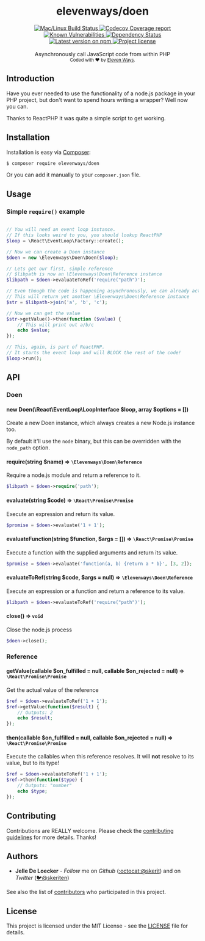 <h1 align="center">
  <b>elevenways/doen</b>
</h1>
<div align="center">
  <!-- CI - TravisCI -->
  <a href="https://travis-ci.org/11ways/doen">
    <img src="https://travis-ci.org/11ways/doen.svg?branch=master" alt="Mac/Linux Build Status" />
  </a>

  <!-- Coverage - Codecov -->
  <a href="https://codecov.io/gh/11ways/doen">
    <img src="https://img.shields.io/codecov/c/github/11ways/doen/master.svg" alt="Codecov Coverage report" />
  </a>

  <!-- DM - Snyk -->
  <a href="https://snyk.io/test/github/11ways/doen?targetFile=package.json">
    <img src="https://snyk.io/test/github/11ways/doen/badge.svg?targetFile=package.json" alt="Known Vulnerabilities" />
  </a>

  <!-- DM - David -->
  <a href="https://david-dm.org/11ways/doen">
    <img src="https://david-dm.org/11ways/doen/status.svg" alt="Dependency Status" />
  </a>
</div>

<div align="center">
  <!-- Version - npm -->
  <a href="https://packagist.org/packages/elevenways/doen">
    <img src="https://img.shields.io/packagist/php-v/elevenways/doen.svg" alt="Latest version on npm" />
  </a>

  <!-- License - MIT -->
  <a href="https://github.com/11ways/doen#license">
    <img src="https://img.shields.io/github/license/11ways/doen.svg" alt="Project license" />
  </a>
</div>
<br>
<div align="center">
  Asynchronously call JavaScript code from within PHP
</div>
<div align="center">
  <sub>
    Coded with ❤️ by <a href="#authors">Eleven Ways</a>.
  </sub>
</div>


## Introduction

Have you ever needed to use the functionality of a node.js package in your PHP project, but don't want to spend hours writing a wrapper? Well now you can.

Thanks to ReactPHP it was quite a simple script to get working.

## Installation

Installation is easy via [Composer](https://getcomposer.org/):

```bash
$ composer require elevenways/doen
```

Or you can add it manually to your `composer.json` file.

## Usage

### Simple `require()` example

```php

// You will need an event loop instance.
// If this looks weird to you, you should lookup ReactPHP
$loop = \React\EventLoop\Factory::create();

// Now we can create a Doen instance
$doen = new \Elevenways\Doen\Doen($loop);

// Lets get our first, simple reference
// $libpath is now an \Elevenways\Doen\Reference instance
$libpath = $doen->evaluateToRef('require("path")');

// Even though the code is happening asynchronously, we can already act upon it
// This will return yet another \Elevenways\Doen\Reference instance
$str = $libpath->join('a', 'b', 'c');

// Now we can get the value
$str->getValue()->then(function ($value) {
    // This will print out a/b/c
    echo $value;
});

// This, again, is part of ReactPHP.
// It starts the event loop and will BLOCK the rest of the code!
$loop->run();
```

## API

### Doen

#### new Doen(\React\EventLoop\LoopInterface $loop, array $options = [])

Create a new Doen instance, which always creates a new Node.js instance too.

By default it'll use the `node` binary, but this can be overridden with the `node_path` option.

#### require(string $name) ⇒ `\Elevenways\Doen\Reference`

Require a node.js module and return a reference to it.

```php
$libpath = $doen->require('path');
```

#### evaluate(string $code) ⇒ `\React\Promise\Promise`

Execute an expression and return its value.

```php
$promise = $doen->evaluate('1 + 1');
```

#### evaluateFunction(string $function, $args = []) ⇒ `\React\Promise\Promise`

Execute a function with the supplied arguments and return its value.

```php
$promise = $doen->evaluate('function(a, b) {return a * b}', [3, 2]);
```

#### evaluateToRef(string $code, $args = null) ⇒ `\Elevenways\Doen\Reference`

Execute an expression or a function and return a reference to its value.

```php
$libpath = $doen->evaluateToRef('require("path")');
```

#### close() ⇒ `void`

Close the node.js process

```php
$doen->close();
```

### Reference

#### getValue(callable $on_fulfilled = null, callable $on_rejected = null) ⇒ `\React\Promise\Promise`

Get the actual value of the reference

```php
$ref = $doen->evaluateToRef('1 + 1');
$ref->getValue(function($result) {
    // Outputs: 2
    echo $result;
});
```

#### then(callable $on_fulfilled = null, callable $on_rejected = null) ⇒ `\React\Promise\Promise`

Execute the callables when this reference resolves.
It will **not** resolve to its value, but to its type!

```php
$ref = $doen->evaluateToRef('1 + 1');
$ref->then(function($type) {
    // Outputs: "number"
    echo $type;
});
```


## Contributing
Contributions are REALLY welcome.
Please check the [contributing guidelines](.github/contributing.md) for more details. Thanks!

## Authors
- **Jelle De Loecker** -  *Follow* me on *Github* ([:octocat:@skerit](https://github.com/skerit)) and on  *Twitter* ([🐦@skeriten](http://twitter.com/intent/user?screen_name=skeriten))

See also the list of [contributors](https://github.com/11ways/doen/contributors) who participated in this project.

## License
This project is licensed under the MIT License - see the [LICENSE](https://github.com/11ways/doen/LICENSE) file for details.
